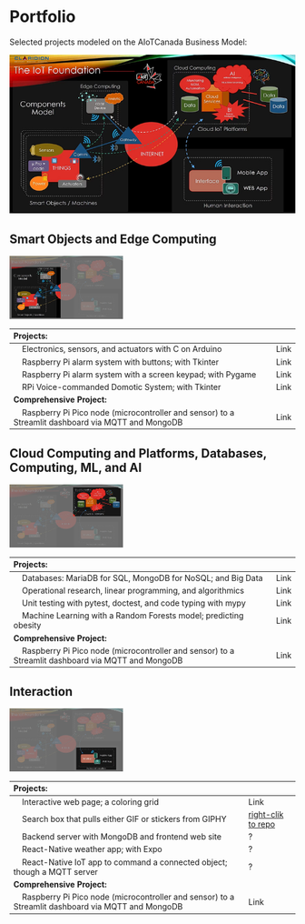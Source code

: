 # Portfolio

Selected projects modeled on the  AIoTCanada Business Model:

<img src="img/model1.jpg" alt="Modèle d'AIoTCanada">

## Smart Objects and Edge Computing

<img src="img/model1a.jpg" alt="Modèle d'AIoTCanada" width="200">

| Projects:     |      |
|:-----|:-----|
| &nbsp;&nbsp;&nbsp;&nbsp;Electronics, sensors, and actuators with C on Arduino | Link  |
| &nbsp;&nbsp;&nbsp;&nbsp;Raspberry Pi alarm system with buttons; with Tkinter | Link  |
| &nbsp;&nbsp;&nbsp;&nbsp;Raspberry Pi alarm system with a screen keypad; with Pygame | Link  |
| &nbsp;&nbsp;&nbsp;&nbsp;RPi Voice-commanded Domotic System; with Tkinter | Link  |
| **Comprehensive Project:** |       |
| &nbsp;&nbsp;&nbsp;&nbsp;Raspberry Pi Pico node (microcontroller and sensor) to a Streamlit dashboard via MQTT and MongoDB | Link  |

## Cloud Computing and Platforms, Databases, Computing, ML, and AI

<img src="img/model1b.jpg" alt="Modèle d'AIoTCanada" width="200">

| Projects:     |      |
|:-----|:-----|
| &nbsp;&nbsp;&nbsp;&nbsp;Databases: MariaDB for SQL, MongoDB for NoSQL; and Big Data | Link  |
| &nbsp;&nbsp;&nbsp;&nbsp;Operational research, linear programming, and algorithmics | Link  |
| &nbsp;&nbsp;&nbsp;&nbsp;Unit testing with pytest, doctest, and code typing with mypy | Link  |
| &nbsp;&nbsp;&nbsp;&nbsp;Machine Learning with a Random Forests model; predicting obesity | Link  |
| **Comprehensive Project:** |       |
| &nbsp;&nbsp;&nbsp;&nbsp;Raspberry Pi Pico node (microcontroller and sensor) to a Streamlit dashboard via MQTT and MongoDB | Link  |

## Interaction

<img src="img/model1c.jpg" alt="Modèle d'AIoTCanada" width="200">
 
| Projects:     |      |
|:-----|:-----|
| &nbsp;&nbsp;&nbsp;&nbsp;Interactive web page; a coloring grid | Link  |
| &nbsp;&nbsp;&nbsp;&nbsp;Search box that pulls either GIF or stickers from GIPHY | <a href="https://github.com/ugolabo/search_box_giphy">right-clik to repo</a>  |
| &nbsp;&nbsp;&nbsp;&nbsp;Backend server with MongoDB and frontend web site | ?  |
| &nbsp;&nbsp;&nbsp;&nbsp;React-Native weather app; with Expo | ?  |
| &nbsp;&nbsp;&nbsp;&nbsp;React-Native IoT app to command a connected object; though a MQTT server | ?  |
| **Comprehensive Project:** |       |
| &nbsp;&nbsp;&nbsp;&nbsp;Raspberry Pi Pico node (microcontroller and sensor) to a Streamlit dashboard via MQTT and MongoDB | Link  |
